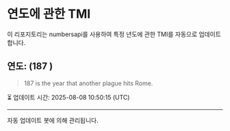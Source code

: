 
# 연도에 관한 TMI

이 리포지토리는 numbersapi를 사용하여 특정 년도에 관한 TMI를 자동으로 업데이트합니다.

## 연도: (187 )
> 187 is the year that another plague hits Rome.

⏳ 업데이트 시간: 2025-08-08 10:50:15 (UTC)

---
자동 업데이트 봇에 의해 관리됩니다.
